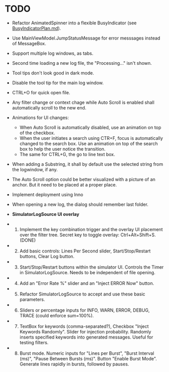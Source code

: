 # TODO

* Refactor AnimatedSpinner into a flexible BusyIndicator (see [BusyIndicatorPlan.md](BusyIndicatorPlan.md)).
* Use MainViewModel.JumpStatusMessage for error messsages instead of MessageBox.
* Support multiple log windows, as tabs.
* Second time loading a new log file, the "Processing..." isn't shown.
* Tool tips don't look good in dark mode.
* Disable the tool tip for the main log window.
* CTRL+O for quick open file.
* Any filter change or context chage while Auto Scroll is enabled shall automatically scroll to the new end.
* Animations for UI changes:
    * When Auto Scroll is automatically disabled, use an animation on top of the checkbox.
    * When the user initiates a search using CTR+F, focus is automatically changed to the search box. Use an animation on top of the search box to help the user notice the transition.
    * The same for CTRL+G, the go to line text box.
* When adding a Substring, it shall by default use the selected string from the logwindow, if any.
* The Auto Scroll option could be better visualized with a picture of an anchor. But it need to be placed at a proper place.
* Implement deployment using Inno
* When opening a new log, the dialog should remember last folder.

* **SimulatorLogSource UI overlay**
*   1. Implement the key combination trigger and the overlay UI placement over the filter tree. Secret key to toggle overlay: Ctrl+Alt+Shift+S. (DONE)
*   2. Add basic controls: Lines Per Second slider, Start/Stop/Restart buttons, Clear Log button.
*   3. Start/Stop/Restart buttons within the simulator UI. Controls the Timer in SimulatorLogSource. Needs to be independent of file opening.
*   4. Add an "Error Rate %" slider and an "Inject ERROR Now" button.
*   5. Refactor SimulatorLogSource to accept and use these basic parameters.
*   6. Sliders or percentage inputs for INFO, WARN, ERROR, DEBUG, TRACE (could enforce sum=100%).
*   7. TextBox for keywords (comma-separated?), Checkbox "Inject Keywords Randomly". Slider for injection probability. Randomly inserts specified keywords into generated messages. Useful for testing filters.
*   8. Burst mode. Numeric inputs for "Lines per Burst", "Burst Interval (ms)", "Pause Between Bursts (ms)". Button "Enable Burst Mode". Generate lines rapidly in bursts, followed by pauses.